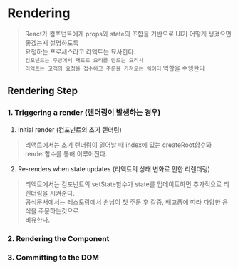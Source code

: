 # Rendering
> React가 컴포넌트에게 props와 state의 조합을 기반으로 UI가 어떻게 생겼으면 좋겠는지 설명하도록  
> 요청하는 프로세스라고 리액트는 묘사한다.  
> `컴포넌트는 주방에서 재료로 요리를 만드는 요리사`  
> `리액트는 고객의 요청을 접수하고 주문을 가져오는 웨이터`  역할을 수행한다

## Rendering Step
### 1. Triggering a render (렌더링이 발생하는 경우)
1. initial render (컴포넌트의 초기 렌더링)  
> 리액트에서는 초기 렌더링이 일어날 때 index에 있는 createRoot함수와 render함수를 통해 이루어진다.
2. Re-renders when state updates (리액트의 상태 변화로 인한 리렌더링)
> 리액트에서는 컴포넌트의 setState함수가 state를 업데이트하면 추가적으로 리렌더링을 시켜준다.  
> 공식문서에서는 레스토랑에서 손님이 첫 주문 후 갈증, 배고픔에 따라 다양한 음식을 주문하는것으로  
> 비유한다.
### 2. Rendering the Component

### 3. Committing to the DOM